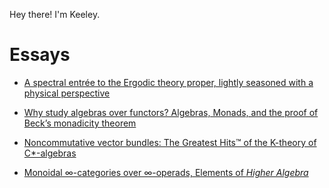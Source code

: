 Hey there! I'm Keeley.

# Essays

- [A spectral entrée to the Ergodic theory proper, lightly seasoned with a physical perspective](essays/2017.s2.math3325.essay.pdf)

- [Why study algebras over functors? Algebras, Monads, and the proof of Beck’s monadicity theorem](essays/2018.s1.category.essay.pdf)

- [Noncommutative vector bundles: The Greatest Hits™ of the K-theory of C*-algebras](essays/2018.s1.vbkt.report.pdf)

- [Monoidal ∞-categories over ∞-operads, Elements of *Higher Algebra*](essays/2018.s2.infcat.essay.pdf)
